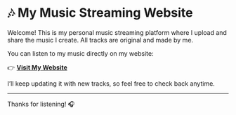 # 🎶 My Music Streaming Website

Welcome! This is my personal music streaming platform where I upload and share the music I create. All tracks are original and made by me.

You can listen to my music directly on my website:

👉 **[Visit My Website](https://music-steps.vercel.app/)**

I’ll keep updating it with new tracks, so feel free to check back anytime.

---

Thanks for listening! 🎧
